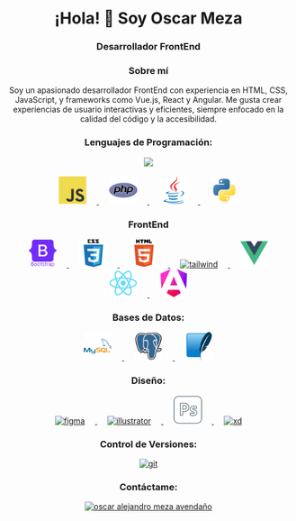 <h1 align="center">¡Hola! 👋 Soy Oscar Meza</h1>
<h3 align="center">Desarrollador FrontEnd</h3>

<h3 align="center">Sobre mí</h3>
<p align="center">Soy un apasionado desarrollador FrontEnd con experiencia en HTML, CSS, JavaScript, y frameworks como Vue.js, React y Angular. Me gusta crear experiencias de usuario interactivas y eficientes, siempre enfocado en la calidad del código y la accesibilidad.</p>


<h3 align="center">Lenguajes de Programación:</h3>

<p align="center">
  <a href="https://skillicons.dev">
    <img src="https://skillicons.dev/icons?i=aws,gcp,azure,react,vue,flutter&perline=3" />
  </a>
</p>

<p align="center">
  <a href="https://developer.mozilla.org/en-US/docs/Web/JavaScript" target="_blank" rel="noreferrer">
    <img src="https://raw.githubusercontent.com/devicons/devicon/master/icons/javascript/javascript-original.svg" alt="javascript" width="50" height="50" style="margin: 0 18px;"/>
  </a> 
  <a href="https://www.php.net" target="_blank" rel="noreferrer"> 
    <img src="https://raw.githubusercontent.com/devicons/devicon/master/icons/php/php-original.svg" alt="php" width="50" height="50" style="margin: 0 18px;"/> 
  </a>
  <a href="https://www.java.com" target="_blank" rel="noreferrer">
    <img src="https://raw.githubusercontent.com/devicons/devicon/master/icons/java/java-original.svg" alt="java" width="50" height="50" style="margin: 0 18px;"/>
  </a>
  <a href="https://www.python.org" target="_blank" rel="noreferrer">
    <img src="https://raw.githubusercontent.com/devicons/devicon/master/icons/python/python-original.svg" alt="python" width="50" height="50" style="margin: 0 18px;"/>
  </a>
</p>


<h3 align="center">FrontEnd</h3>
<p align="center">
  <a href="https://getbootstrap.com" target="_blank" rel="noreferrer"> 
    <img src="https://raw.githubusercontent.com/devicons/devicon/master/icons/bootstrap/bootstrap-plain-wordmark.svg" alt="bootstrap" width="50" height="50" style="margin: 0 18px;"/> 
  </a> 
  <a href="https://www.w3schools.com/css/" target="_blank" rel="noreferrer"> 
    <img src="https://raw.githubusercontent.com/devicons/devicon/master/icons/css3/css3-original-wordmark.svg" alt="css3" width="50" height="50" style="margin: 0 18px;"/> 
  </a> 
  <a href="https://www.w3.org/html/" target="_blank" rel="noreferrer"> 
    <img src="https://raw.githubusercontent.com/devicons/devicon/master/icons/html5/html5-original-wordmark.svg" alt="html5" width="50" height="50" style="margin: 0 18px;"/> 
  </a>
  <a href="https://tailwindcss.com/" target="_blank" rel="noreferrer"> 
    <img src="https://www.vectorlogo.zone/logos/tailwindcss/tailwindcss-icon.svg" alt="tailwind" width="50" height="50" style="margin: 0 18px;"/> 
  </a>
  <a href="https://vuejs.org/" target="_blank" rel="noreferrer"> 
    <img src="https://raw.githubusercontent.com/devicons/devicon/master/icons/vuejs/vuejs-original.svg" alt="vuejs" width="50" height="50" style="margin: 0 18px;"/>
  </a>
  <a href="https://reactjs.org/" target="_blank" rel="noreferrer"> 
    <img src="https://raw.githubusercontent.com/devicons/devicon/master/icons/react/react-original.svg" alt="react" width="50" height="50" style="margin: 0 18px;"/>
  </a>
  <a href="https://angular.io/" target="_blank" rel="noreferrer"> 
    <img src="https://raw.githubusercontent.com/devicons/devicon/master/icons/angular/angular-original.svg" alt="angular" width="50" height="50" style="margin: 0 18px;"/>
  </a>
</p>


<h3 align="center">Bases de Datos:</h3>

<p align="center">
  <a href="https://www.mysql.com/" target="_blank" rel="noreferrer">
    <img src="https://raw.githubusercontent.com/devicons/devicon/master/icons/mysql/mysql-original-wordmark.svg" alt="mysql" width="50" height="50" style="margin: 0 18px;"/> 
  </a>
  <a href="https://www.postgresql.org/" target="_blank" rel="noreferrer">
    <img src="https://raw.githubusercontent.com/devicons/devicon/master/icons/postgresql/postgresql-original.svg" alt="postgresql" width="50" height="50" style="margin: 0 18px;"/>
  </a>
  <a href="https://www.sqlite.org/" target="_blank" rel="noreferrer">
    <img src="https://raw.githubusercontent.com/devicons/devicon/master/icons/sqlite/sqlite-original.svg" alt="sqlite" width="50" height="50" style="margin: 0 18px;"/>
  </a>
</p>


<h3 align="center">Diseño:</h3>

<p align="center">
  <a href="https://www.figma.com/" target="_blank" rel="noreferrer"> 
    <img src="https://www.vectorlogo.zone/logos/figma/figma-icon.svg" alt="figma" width="50" height="50" style="margin: 0 18px;"/> 
  </a> 
  <a href="https://www.adobe.com/in/products/illustrator.html" target="_blank" rel="noreferrer"> 
    <img src="https://www.vectorlogo.zone/logos/adobe_illustrator/adobe_illustrator-icon.svg" alt="illustrator" width="50" height="50" style="margin: 0 18px;"/> 
  </a> 
  <a href="https://www.photoshop.com/en" target="_blank" rel="noreferrer"> 
    <img src="https://raw.githubusercontent.com/devicons/devicon/master/icons/photoshop/photoshop-line.svg" alt="photoshop" width="50" height="50" style="margin: 0 18px;"/> 
  </a> 
  <a href="https://www.adobe.com/products/xd.html" target="_blank" rel="noreferrer"> 
    <img src="https://cdn.worldvectorlogo.com/logos/adobe-xd.svg" alt="xd" width="50" height="50" style="margin: 0 18px;"/> 
  </a>
</p>

<h3 align="center">Control de Versiones:</h3>

<p align="center">
  <a href="https://git-scm.com/" target="_blank" rel="noreferrer"> 
    <img src="https://www.vectorlogo.zone/logos/git-scm/git-scm-icon.svg" alt="git" width="50" height="50" style="margin: 0 18px;"/> 
  </a> 
</p>

<h3 align="center">Contáctame:</h3>

<p align="center">
  <a href="https://www.linkedin.com/in/oscar-alejandro-meza-avendaño-b0b771118" target="blank">
    <img src="https://raw.githubusercontent.com/rahuldkjain/github-profile-readme-generator/master/src/images/icons/Social/linked-in-alt.svg" alt="oscar alejandro meza avendaño" height="40" width="40" style="margin: 0 18px;"/>
  </a>
</p>
